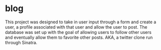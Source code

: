 blog
====
 This project was designed to take in user input through a form and create a user, a profile associated with that user 
 and allow the user to post. The database was set up with the goal of allowing users to follow other users and eventually
 allow them to favorite other posts. AKA, a twitter clone run through Sinatra.
